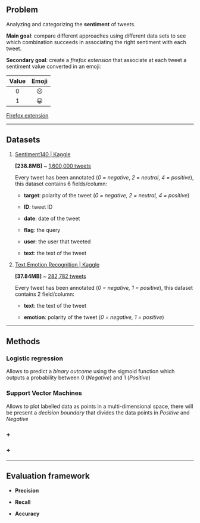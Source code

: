 ## Problem

Analyzing and categorizing the **sentiment** of tweets.

**Main goal**: compare different approaches using different data sets to see which
combination succeeds in associating the right sentiment with each tweet.

**Secondary goal**: create a *firefox extension* that associate at each tweet a sentiment value converted in an emoji:

| Value | Emoji           |
|:-----:|:---------------:|
| 0     | :frowning_face: |
| 1     | :grinning:      |

[Firefox extension](./Extension/)

---

## Datasets

1. [Sentiment140 | Kaggle](https://www.kaggle.com/datasets/kazanova/sentiment140?resource=download)
   
   **[238.8MB]** ~ <u>1,600,000 tweets</u>
   
   Every tweet has been annotated (*0 = negative*, *2 = neutral*, *4 = positive*), this dataset contains 6 fields/column:
   
   * **target**: polarity of the tweet (*0 = negative, 2 = neutral, 4 = positive*)
   
   * **ID**: tweet ID
   
   * **date**: date of the tweet
   
   * **flag**: the query
   
   * **user**: the user that tweeted
   
   * **text**: the text of the tweet

2. [Text Emotion Recognition | Kaggle](https://www.kaggle.com/datasets/shreejitcheela/text-emotion-recognition)
   
   **[37.84MB]** ~ <u>282,782 tweets</u>
   
   Every tweet has been annotated (*0 = negative, 1 = positive*), this dataset contains 2 field/column: 
   
   * **text**: the text of the tweet
   
   * **emotion**: polarity of the tweet (*0 = negative, 1 = positive*)

---

## Methods

### Logistic regression

Allows to predict a *binary outcome* using the sigmoid function which outputs a probability between 0 (*Negative*) and 1 (*Positive*)

### Support Vector Machines

Allows to plot labelled data as points in a multi-dimensional space, there will be present a *decision boundary* that divides the data points in *Positive* and *Negative*

### +

### +
---

## Evaluation framework

* **Precision**

* **Recall**

* **Accuracy**
